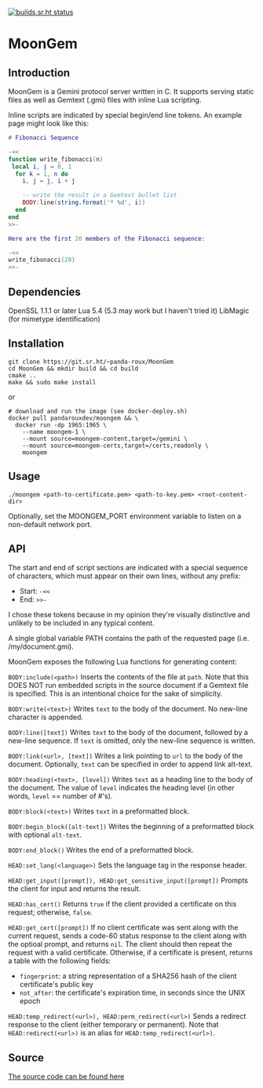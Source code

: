 [![builds.sr.ht status](https://builds.sr.ht/~panda-roux/MoonGem.svg)](https://builds.sr.ht/~panda-roux/MoonGem?)

# MoonGem

## Introduction

MoonGem is a Gemini protocol server written in C. It supports serving static files as well as Gemtext (.gmi) files with inline Lua scripting.

Inline scripts are indicated by special begin/end line tokens. An example page might look like this:

```lua
# Fibonacci Sequence 

-<<
function write_fibonacci(n)
 local i, j = 0, 1
  for k = 1, n do
    i, j = j, i + j

    -- write the result in a Gemtext bullet list
    BODY:line(string.format('* %d', i))
  end
end
>>-

Here are the first 20 members of the Fibonacci sequence:

-<<
write_fibonacci(20)
>>-
```

## Dependencies

OpenSSL 1.1.1 or later
Lua 5.4 (5.3 may work but I haven't tried it)
LibMagic (for mimetype identification)

## Installation

```
git clone https://git.sr.ht/~panda-roux/MoonGem
cd MoonGem && mkdir build && cd build
cmake ..
make && sudo make install
```

or

```
# download and run the image (see docker-deploy.sh)
docker pull pandarouxdev/moongem && \
  docker run -dp 1965:1965 \
    --name moongem-1 \
    --mount source=moongem-content,target=/gemini \
    --mount source=moongem-certs,target=/certs,readonly \
    moongem
```

## Usage

```
./moongem <path-to-certificate.pem> <path-to-key.pem> <root-content-dir>
```

Optionally, set the MOONGEM_PORT environment variable to listen on a non-default network port.

## API

The start and end of script sections are indicated with a special sequence of characters, which must appear on their own lines, without any prefix:
* Start: `-<<`
* End: `>>-`

I chose these tokens because in my opinion they're visually distinctive and unlikely to be included in any typical content.

A single global variable PATH contains the path of the requested page (i.e. /my/document.gmi).

MoonGem exposes the following Lua functions for generating content:

`BODY:include(<path>)`
Inserts the contents of the file at `path`. Note that this DOES NOT run embedded scripts in the source document if a Gemtext file is specified. This is an intentional choice for the sake of simplicity.

`BODY:write(<text>)`
Writes `text` to the body of the document. No new-line character is appended.

`BODY:line([text])`
Writes `text` to the body of the document, followed by a new-line sequence.  If `text` is omitted, only the new-line sequence is written.

`BODY:link(<url>, [text])`
Writes a link pointing to `url` to the body of the document. Optionally, `text` can be specified in order to append link alt-text.

`BODY:heading(<text>, [level])`
Writes `text` as a heading line to the body of the document. The value of `level` indicates the heading level (in other words, `level` == number of #'s).

`BODY:block(<text>)`
Writes `text` in a preformatted block.

`BODY:begin_block([alt-text])`
Writes the beginning of a preformatted block with optional `alt-text`.

`BODY:end_block()`
Writes the end of a preformatted block.

`HEAD:set_lang(<language>)`
Sets the language tag in the response header.

`HEAD:get_input([prompt]), HEAD:get_sensitive_input([prompt])`
Prompts the client for input and returns the result.

`HEAD:has_cert()`
Returns `true` if the client provided a certificate on this request; otherwise, `false`.

`HEAD:get_cert([prompt])`
If no client certificate was sent along with the current request, sends a code-60 status response to the client along with the optioal prompt, and returns `nil`.  The client should then repeat the request with a valid certificate.  Otherwise, if a certificate is present, returns a table with the following fields:
- `fingerprint`: a string representation of a SHA256 hash of the client certificate's public key
- `not_after`: the certificate's expiration time, in seconds since the UNIX epoch

`HEAD:temp_redirect(<url>), HEAD:perm_redirect(<url>)`
Sends a redirect response to the client (either temporary or permanent).
Note that `HEAD:redirect(<url>)` is an alias for `HEAD:temp_redirect(<url>)`.


## Source

[The source code can be found here](https://git.sr.ht/~panda-roux/MoonGem/)
